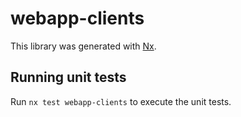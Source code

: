 # webapp-clients

This library was generated with [Nx](https://nx.dev).

## Running unit tests

Run `nx test webapp-clients` to execute the unit tests.

